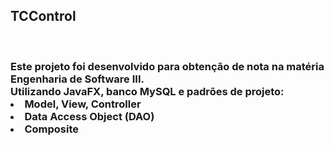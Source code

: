 <h2>TCControl</h2><br>
<h3>
Este projeto foi desenvolvido para obtenção de nota na matéria Engenharia de Software III.<br>
Utilizando JavaFX, banco MySQL e padrões de projeto:
<li>Model, View, Controller</li>
<li>Data Access Object (DAO)</li>
<li>Composite</li>
</h3>
